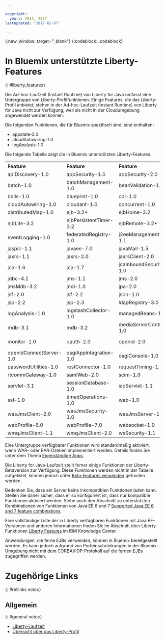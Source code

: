 ```yaml
---

copyright:
  years: 2015, 2017
lastupdated: "2017-02-07"

---
```


{:new_window: target="_blank"}
{:codeblock: .codeblock}

# In Bluemix unterstützte Liberty-Features
{: #liberty_features}

Die Ad-hoc-Laufzeit (Instant Runtime) von Liberty for Java umfasst eine Untergruppe von Liberty-Profilfunktionen.  Einige Features, die das Liberty-Profil anbietet, stehen in der Ad-hoc-Laufzeit (Instant Runtime) von Liberty for Java nicht zur Verfügung, weil sie nicht in der Cloudumgebung angewendet werden können.

Die folgenden Funktionen, die für Bluemix spezifisch sind, sind enthalten:
* appstate-2.0
* cloudAutowiring-1.0
* logAnalysis-1.0

Die folgende Tabelle zeigt die in Bluemix unterstützten Liberty-Features.

<table>

<tr>
<th align="left">Feature</th>
<th align="left">Feature</th>
<th align="left">Feature</th>
<th align="left">Feature</th>
</tr>

<tr>
<td>apiDiscovery-1.0</td>
<td>appSecurity-1.0</td>
<td>appSecurity-2.0</td>
<td>appstate-2.0</td>
</tr>

<tr>
<td>batch-1.0</td>
<td>batchManagement-1.0</td>
<td>beanValidation-1.0</td>
<td>beanValidation-1.1 </td>
</tr>

<tr>
<td>bells-1.0</td>
<td>blueprint-1.0 </td>
<td>cdi-1.0</td>
<td>cdi-1.2</td>
</tr>

<tr>
<td>cloudAutowiring-1.0</td>
<td>cloudant-1.0</td>
<td>concurrent-1.0</td>
<td>couchdb-1.0</td>
</tr>

<tr>
<td>distributedMap-1.0</td>
<td>ejb-3.2*</td>
<td>ejbHome-3.2</td>
<td>ejbLite-3.1</td>
</tr>

<tr>
<td>ejbLite-3.2</td>
<td>ejbPersistentTimer-3.2</td>
<td>ejbRemote-3.2*</td>
<td>el-3.0</td>
</tr>

<tr>
<td>eventLogging-1.0</td>
<td>federatedRegistry-1.0</td>
<td>j2eeManagement-1.1</td>
<td>jacc-1.5</td>
</tr>

<tr>
<td>jaspic-1.1</td>
<td>javaee-7.0</td>
<td>javaMail-1.5</td>
<td>jaxb-2.2</td>
</tr>

<tr>
<td>jaxrs-1.1</td>
<td>jaxrs-2.0</td>
<td>jaxrsClient-2.0</td>
<td>jaxws-2.2</td>
</tr>

<tr>
<td>jca-1.6</td>
<td>jca-1.7</td>
<td>jcaInboundSecurity-1.0</td>
<td>jdbc-4.0</td>
</tr>

<tr>
<td>jdbc-4.1</td>
<td>jms-1.1</td>
<td>jms-2.0</td>
<td>jmsMdb-3.1</td>
</tr>

<tr>
<td>jmsMdb-3.2</td>
<td>jndi-1.0</td>
<td>jpa-2.0</td>
<td>jpa-2.1</td>
</tr>

<tr>
<td>jsf-2.0</td>
<td>jsf-2.2</td>
<td>json-1.0</td>
<td>jsonp-1.0</td>
</tr>

<tr>
<td>jsp-2.2</td>
<td>jsp-2.3</td>
<td>ldapRegistry-3.0</td>
<td>localConnector-1.0</td>
</tr>

<tr>
<td>logAnalysis-1.0</td>
<td>logstashCollector-1.0</td>
<td>managedBeans-1.0</td>
<td>microProfile-1.0</td>
</tr>

<tr>
<td>mdb-3.1</td>
<td>mdb-3.2</td>
<td>mediaServerControl-1.0</td>
<td>mongodb-2.0</td>
</tr>

<tr>
<td>monitor-1.0</td>
<td>oauth-2.0</td>
<td>openid-2.0</td>
<td>openidConnectClient-1.0</td>
</tr>

<tr>
<td>openidConnectServer-1.0</td>
<td>osgiAppIntegration-1.0</td>
<td>osgiConsole-1.0</td>
<td>osgi.jpa-1.0</td>
</tr>

<tr>
<td>passwordUtilities-1.0</td>
<td>restConnector-1.0</td>
<td>requestTiming-1.0</td>
<td>rtcomm-1.0</td>
</tr>

<tr>
<td>rtcommGateway-1.0</td>
<td>samlWeb-2.0</td>
<td>scim-1.0</td>
<td>servlet-3.0</td>
</tr>

<tr>
<td>servlet-3.1</td>
<td>sessionDatabase-1.0</td>
<td>sipServlet-1.1</td>
<td>spnego-1.0</td>
</tr>

<tr>
<td>ssl-1.0</td>
<td>timedOperations-1.0</td>
<td>wab-1.0</td>
<td>wasJmsClient-1.1</td>
</tr>

<tr>
<td>wasJmsClient-2.0</td>
<td>wasJmsSecurity-1.0</td>
<td>wasJmsServer-1.0</td>
<td>webCache-1.0</td>
</tr>

<tr>
<td>webProfile-6.0</td>
<td>webProfile-7.0</td>
<td>websocket-1.0</td>
<td>websocket-1.1</td>
</tr>

<tr>
<td>wmqJmsClient-1.1</td>
<td>wmqJmsClient-2.0</td>
<td>wsSecurity-1.1</td>
<td>wsSecuritySaml-1.1</td>
</tr>
</table>

Eine Untergruppe verfügbarer Funktionen wird standardmäßig aktiviert, wenn WAR- oder EAR-Dateien implementiert werden.  Details finden Sie unter dem Thema [Eigenständige Apps](optionsForPushing.html#stand_alone_apps).

Die Liberty for Java-Laufzeit stellt ferner einige Funktionen der Liberty-Betaversion zur Verfügung. Diese Funktionen werden nicht in der Tabelle aufgelistet, können jedoch unter [Beta-Features verwenden](/docs/runtimes/liberty/usingBetaFeatures.html) gefunden werden.

Bedenken Sie, dass ein Server keine inkompatiblen Funktionen laden kann. Stellen Sie daher sicher, dass er so konfiguriert ist, dass nur kompatible Funktionen aktiviert werden. Siehe auch den Abschnitt zu unterstützten Kombinationen von Funktionen von Java EE 6 und 7
    <a href="http://www-01.ibm.com/support/knowledgecenter/SSEQTP_8.5.5/com.ibm.websphere.wlp.doc/ae/rwlp_prog_model_supported_combos.html">Supported Java EE 6 and 7 feature combinations</a>.

Eine vollständige Liste der in Liberty verfügbaren Funktionen mit Java EE-Versionen und anderen Informationen finden Sie im Abschnitt über Liberty-Funktionen [Liberty Features](https://www.ibm.com/support/knowledgecenter/SSCKBL_8.5.5/com.ibm.websphere.wlp.doc/ae/rwlp_feat.html)
im IBM Knowledge Center.

Anwendungen, die ferne EJBs verwenden, können in Bluemix bereitgestellt werden. Es kann jedoch aufgrund von Porteinschränkungen in der Bluemix-Umgebung nicht mit dem CORBA/IIOP-Protokoll auf die fernen EJBs zugegriffen werden.

# Zugehörige Links
{: #rellinks notoc}
## Allgemein
{: #general notoc}
* [Liberty-Laufzeit](index.html)
* [Übersicht über das Liberty-Profil](http://www-01.ibm.com/support/knowledgecenter/SSAW57_8.5.5/com.ibm.websphere.wlp.nd.doc/ae/cwlp_about.html)
